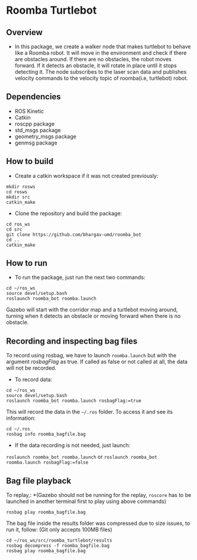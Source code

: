 # Roomba Turtlebot

## Overview

* In this package, we create a walker node that makes turtlebot to behave like a Roomba robot. It will move in the environment and check if there are obstacles around. If there are no obstacles, the robot moves forward. If it detects an obstacle, it will rotate in place until it stops detecting it. The node subscribes to the laser scan data and publishes velocity commands to the velocity topic of roomba(i.e, turtlebot) robot.

## Dependencies

* ROS Kinetic
* Catkin
* roscpp package
* std_msgs package
* geometry_msgs package
* genmsg package


## How to build

* Create a catkin workspace if it was not created previously:

```
mkdir rosws
cd rosws
mkdir src
catkin_make
```
* Clone the repository and build the package:
```
cd ros_ws
cd src
git clone https://github.com/bhargav-umd/roomba_bot
cd ..
catkin_make
```

## How to run

* To run the package, just run the next two commands:

```
cd ~/ros_ws
source devel/setup.bash
roslaunch roomba_bot roomba.launch
```

Gazebo will start with the corridor map and a turtlebot moving around, turning when it detects an obstacle or moving forward when there is no obstacle.

## Recording and inspecting bag files

To record using rosbag, we have to launch `roomba.launch` but with the argument _rosbagFlag_ as true. If called as false or not called at all, the data will not be recorded.

* To record data:

```
cd ~/ros_ws
source devel/setup.bash
roslaunch roomba_bot roomba.launch rosbagFlag:=true
```
This will record the data in the `~/.ros` folder. To access it and see its information:

```
cd ~/.ros
rosbag info roomba_bagfile.bag
```

* If the data recording is not needed, just launch:

`roslaunch roomba_bot roomba.launch` or `roslaunch roomba_bot roomba.launch rosbagFlag:=false`

## Bag file playback

To replay,:
*(Gazebo should not be running for the replay, `roscore` has to be launched in another terminal first to play using above commands)

```
rosbag play roomba_bagfile.bag
```
The bag file inside the results folder was compressed due to size issues, to run it, follow:
(Git only accepts 100MB files)
```
cd ~/ros_ws/src/roomba_turtlebot/results
rosbag decompress -f roomba_bagfile.bag
rosbag play roomba_bagfile.bag
```

